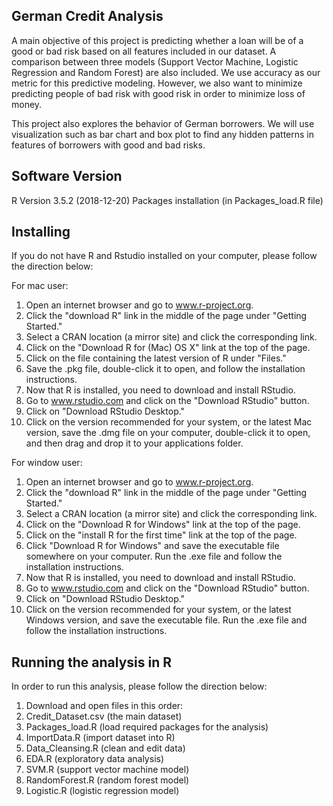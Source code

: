 ## German Credit Analysis

A main objective of this project is predicting whether a loan will be of a good or bad risk based on all features included in our dataset. A comparison between three models (Support Vector Machine, Logistic Regression and Random Forest) are also included. We use accuracy as our metric for this predictive modeling. However, we also want to minimize predicting people of bad risk with good risk in order to minimize loss of money. 

This project also explores the behavior of German borrowers. We will use visualization such as bar chart and box plot to find any hidden patterns in features of borrowers with good and bad risks. 

## Software Version
 
R Version 3.5.2 (2018-12-20)
Packages installation (in Packages_load.R file)
 
## Installing
 
If you do not have R and Rstudio installed on your computer, please follow the direction below:
 
For mac user:
1. Open an internet browser and go to www.r-project.org.
2. Click the "download R" link in the middle of the page under "Getting Started."
3. Select a CRAN location (a mirror site) and click the corresponding link.
4. Click on the "Download R for (Mac) OS X" link at the top of the page.
5. Click on the file containing the latest version of R under "Files."
6. Save the .pkg file, double-click it to open, and follow the installation instructions.
7. Now that R is installed, you need to download and install RStudio.
8. Go to www.rstudio.com and click on the "Download RStudio" button.
9. Click on "Download RStudio Desktop."
10. Click on the version recommended for your system, or the latest Mac version, save the .dmg file on your computer, double-click it to open, and then drag and drop it to your applications folder.
 
For window user:
1. Open an internet browser and go to www.r-project.org.
2. Click the "download R" link in the middle of the page under "Getting Started."
3. Select a CRAN location (a mirror site) and click the corresponding link.  
4. Click on the "Download R for Windows" link at the top of the page.  
5. Click on the "install R for the first time" link at the top of the page.
6. Click "Download R for Windows" and save the executable file somewhere on your computer.  Run the .exe file and follow the installation instructions.  
7. Now that R is installed, you need to download and install RStudio. 
8. Go to www.rstudio.com and click on the "Download RStudio" button.
9. Click on "Download RStudio Desktop."
10. Click on the version recommended for your system, or the latest Windows version, and save the executable file.  Run the .exe file and follow the installation instructions.     

## Running the analysis in R
In order to run this analysis, please follow the direction below:
1. Download and open files in this order:
2. Credit_Dataset.csv (the main dataset)
3. Packages_load.R (load required packages for the analysis)
4. ImportData.R (import dataset into R)
5. Data_Cleansing.R (clean and edit data)
6. EDA.R (exploratory data analysis)
7. SVM.R (support vector machine model)
8. RandomForest.R (random forest model)
9. Logistic.R (logistic regression model)


